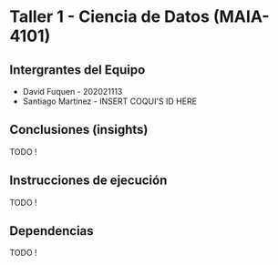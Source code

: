 # Taller 1 - Ciencia de Datos (MAIA-4101)

## Intergrantes del Equipo
- David Fuquen - 202021113
- Santiago Martinez - INSERT COQUI'S ID HERE

## Conclusiones (insights)

TODO !

## Instrucciones de ejecución 

TODO !

## Dependencias

TODO !
